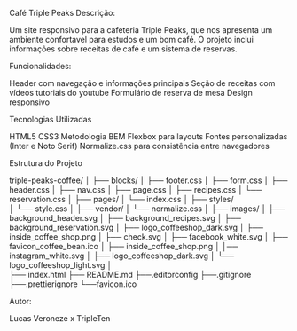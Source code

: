 Café Triple Peaks
Descrição:

Um site responsivo para a cafeteria Triple Peaks, que nos apresenta um ambiente confortavel para estudos e um bom café. O projeto inclui informações sobre receitas de café e um sistema de reservas.

Funcionalidades:

Header com navegação e informações principais
Seção de receitas com vídeos tutoriais do youtube
Formulário de reserva de mesa
Design responsivo

Tecnologias Utilizadas

HTML5
CSS3
Metodologia BEM
Flexbox para layouts
Fontes personalizadas (Inter e Noto Serif)
Normalize.css para consistência entre navegadores

Estrutura do Projeto

triple-peaks-coffee/
│
├── blocks/
│   ├── footer.css
│   ├── form.css
│   ├── header.css
│   ├── nav.css
│   ├── page.css
│   ├── recipes.css
│   └── reservation.css
│
├── pages/
│   └── index.css
│
├── styles/    
│   └── style.css
│
├── vendor/
│   └── normalize.css
│
├── images/
│   ├── background_header.svg
│   ├── background_recipes.svg
│   ├── background_reservation.svg
│   ├── logo_coffeeshop_dark.svg
│   ├── inside_coffee_shop.png
│   ├── check.svg
│   ├── facebook_white.svg
│   ├── favicon_coffee_bean.ico
│   ├── inside_coffee_shop.png
│   │── instagram_white.svg
│   ├── logo_coffeeshop_dark.svg
│   └── logo_coffeeshop_light.svg
│   
├── index.html
├── README.md
├──.editorconfig
├──.gitignore
├──.prettierignore
└──favicon.ico



Autor:

Lucas Veroneze x TripleTen